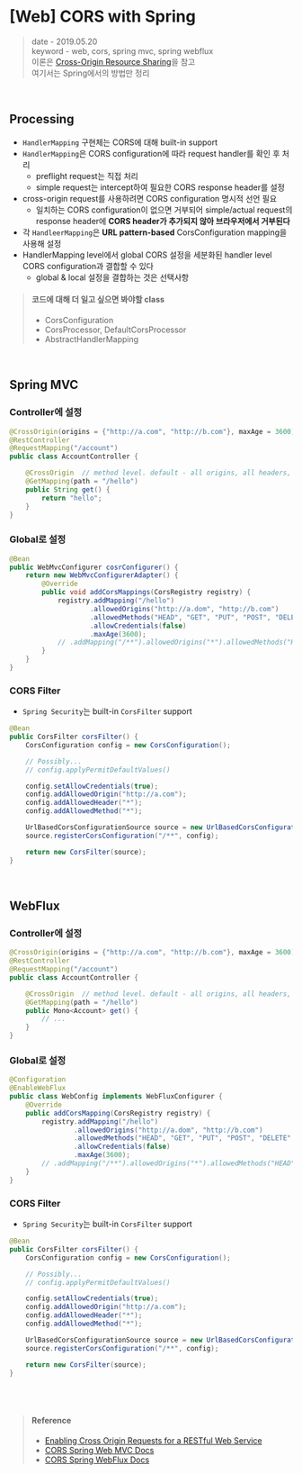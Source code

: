 # [Web] CORS with Spring
> date - 2019.05.20  
> keyword - web, cors, spring mvc, spring webflux  
> 이론은 [Cross-Origin Resource Sharing](./cors.md)을 참고  
> 여기서는 Spring에서의 방법만 정리  

<br>

## Processing
* `HandlerMapping` 구현체는 CORS에 대해 built-in support
* `HandlerMapping`은 CORS configuration에 따라 request handler를 확인 후 처리
  * preflight request는 직접 처리
  * simple request는 intercept하여 필요한 CORS response header를 설정
* cross-origin request를 사용하려면 CORS configuration 명시적 선언 필요
  * 일치하는 CORS configuration이 없으면 거부되어 simple/actual request의 response header에 **CORS header가 추가되지 않아 브라우저에서 거부된다**
* 각 `HandleerMapping`은 **URL pattern-based** CorsConfiguration mapping을 사용해 설정
* HandlerMapping level에서 global CORS 설정을 세분화된 handler level CORS configuration과 결합할 수 있다
  * global & local 설정을 결합하는 것은 선택사항

> #### 코드에 대해 더 일고 싶으면 봐야할 class
> * CorsConfiguration
> * CorsProcessor, DefaultCorsProcessor
> * AbstractHandlerMapping


<br>

## Spring MVC

### Controller에 설정
```java
@CrossOrigin(origins = {"http://a.com", "http://b.com"}, maxAge = 3600)  // class level
@RestController
@RequestMapping("/account")
public class AccountController {

    @CrossOrigin  // method level. default - all origins, all headers, all HTTP methods
    @GetMapping(path = "/hello")
    public String get() {
        return "hello";
    }
}
```

### Global로 설정
```java
@Bean
public WebMvcConfigurer cosrConfigurer() {
    return new WebMvcConfigurerAdapter() {
        @Override
        public void addCorsMappings(CorsRegistry registry) {
            registry.addMapping("/hello")
                    .allowedOrigins("http://a.dom", "http://b.com")
                    .allowedMethods("HEAD", "GET", "PUT", "POST", "DELETE", "PATH")
                    .allowCredentials(false)
                    .maxAge(3600);
            // .addMapping("/**").allowedOrigins("*").allowedMethods("HEAD", "GET", "PUT", "POST", "DELETE", "PATH");
        }
    }
}
```

### CORS Filter
* `Spring Security`는 built-in `CorsFilter` support
```java
@Bean
public CorsFilter corsFilter() {
    CorsConfiguration config = new CorsConfiguration();

    // Possibly...
    // config.applyPermitDefaultValues()

    config.setAllowCredentials(true);
    config.addAllowedOrigin("http://a.com");
    config.addAllowedHeader("*");
    config.addAllowedMethod("*");

    UrlBasedCorsConfigurationSource source = new UrlBasedCorsConfigurationSource();
    source.registerCorsConfiguration("/**", config);

    return new CorsFilter(source);
}
```


<br>

## WebFlux

### Controller에 설정
```java
@CrossOrigin(origins = {"http://a.com", "http://b.com"}, maxAge = 3600)  // class level
@RestController
@RequestMapping("/account")
public class AccountController {

    @CrossOrigin  // method level. default - all origins, all headers, all HTTP methods
    @GetMapping(path = "/hello")
    public Mono<Account> get() {
        // ...
    }
}
```

### Global로 설정
```java
@Configuration
@EnableWebFlux
public class WebConfig implements WebFluxConfigurer {
    @Override
    public addCorsMapping(CorsRegistry registry) {
        registry.addMapping("/hello")
                .allowedOrigins("http://a.dom", "http://b.com")
                .allowedMethods("HEAD", "GET", "PUT", "POST", "DELETE", "PATH")
                .allowCredentials(false)
                .maxAge(3600);
        // .addMapping("/**").allowedOrigins("*").allowedMethods("HEAD", "GET", "PUT", "POST", "DELETE", "PATH");
    }
}
```

### CORS Filter
* `Spring Security`는 built-in `CorsFilter` support
```java
@Bean
public CorsFilter corsFilter() {
    CorsConfiguration config = new CorsConfiguration();

    // Possibly...
    // config.applyPermitDefaultValues()

    config.setAllowCredentials(true);
    config.addAllowedOrigin("http://a.com");
    config.addAllowedHeader("*");
    config.addAllowedMethod("*");

    UrlBasedCorsConfigurationSource source = new UrlBasedCorsConfigurationSource();
    source.registerCorsConfiguration("/**", config);

    return new CorsFilter(source);
}
```


<br><br>

> #### Reference
> * [Enabling Cross Origin Requests for a RESTful Web Service](https://spring.io/guides/gs/rest-service-cors/)
> * [CORS Spring Web MVC Docs](https://docs.spring.io/spring/docs/5.1.7.RELEASE/spring-framework-reference/web.html#mvc-cors)
> * [CORS Spring WebFlux Docs](https://docs.spring.io/spring/docs/5.1.7.RELEASE/spring-framework-reference/web-reactive.html#webflux-cors)
